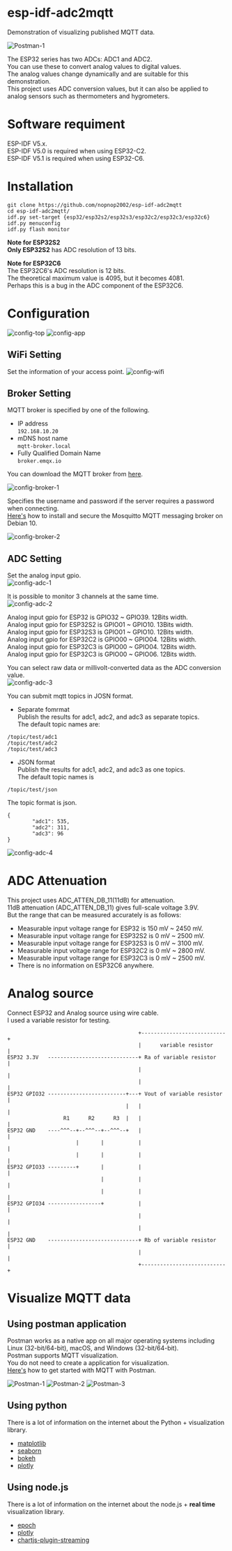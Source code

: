 # esp-idf-adc2mqtt
Demonstration of visualizing published MQTT data.   

![Postman-1](https://github.com/nopnop2002/esp-idf-adc2mqtt/assets/6020549/59923403-ba5f-4218-b47a-86e6998f63c5)

The ESP32 series has two ADCs: ADC1 and ADC2.   
You can use these to convert analog values to digital values.   
The analog values change dynamically and are suitable for this demonstration.   
This project uses ADC conversion values, but it can also be applied to analog sensors such as thermometers and hygrometers.   

# Software requiment
ESP-IDF V5.x.   
ESP-IDF V5.0 is required when using ESP32-C2.   
ESP-IDF V5.1 is required when using ESP32-C6.   

# Installation
```
git clone https://github.com/nopnop2002/esp-idf-adc2mqtt
cd esp-idf-adc2mqtt/
idf.py set-target {esp32/esp32s2/esp32s3/esp32c2/esp32c3/esp32c6}
idf.py menuconfig
idf.py flash monitor
```

__Note for ESP32S2__   
__Only ESP32S2__ has ADC resolution of 13 bits.   

__Note for ESP32C6__   
The ESP32C6's ADC resolution is 12 bits.   
The theoretical maximum value is 4095, but it becomes 4081.   
Perhaps this is a bug in the ADC component of the ESP32C6.   

# Configuration
![config-top](https://github.com/nopnop2002/esp-idf-adc2mqtt/assets/6020549/24765885-be3e-48e0-a152-d51cac1715ce)
![config-app](https://github.com/nopnop2002/esp-idf-adc2mqtt/assets/6020549/9acaee7a-b2c9-4af1-9d7b-73c4712a17b4)


## WiFi Setting
Set the information of your access point.
![config-wifi](https://github.com/nopnop2002/esp-idf-adc2mqtt/assets/6020549/2774c6c5-1c9b-468f-9116-4c146fb0cd77)


## Broker Setting

MQTT broker is specified by one of the following.
- IP address   
 ```192.168.10.20```   
- mDNS host name   
 ```mqtt-broker.local```   
- Fully Qualified Domain Name   
 ```broker.emqx.io```

You can download the MQTT broker from [here](https://github.com/nopnop2002/esp-idf-mqtt-broker).   

![config-broker-1](https://github.com/nopnop2002/esp-idf-adc2mqtt/assets/6020549/6c356b93-c032-4c50-8965-dc31a78bcfcc)

Specifies the username and password if the server requires a password when connecting.   
[Here's](https://www.digitalocean.com/community/tutorials/how-to-install-and-secure-the-mosquitto-mqtt-messaging-broker-on-debian-10) how to install and secure the Mosquitto MQTT messaging broker on Debian 10.   

![config-broker-2](https://github.com/nopnop2002/esp-idf-adc2mqtt/assets/6020549/14d93639-4132-43b7-8a20-c68fd17179d1)

## ADC Setting
Set the analog input gpio.   
![config-adc-1](https://github.com/nopnop2002/esp-idf-adc2mqtt/assets/6020549/c051efe6-6c60-4c0e-b0a0-cf9b283d3b1a)

It is possible to monitor 3 channels at the same time.   
![config-adc-2](https://github.com/nopnop2002/esp-idf-adc2mqtt/assets/6020549/e1e5c780-dfbe-4dcb-9246-dea7f4746fc3)

Analog input gpio for ESP32 is GPIO32 ~ GPIO39. 12Bits width.   
Analog input gpio for ESP32S2 is GPIO01 ~ GPIO10. 13Bits width.   
Analog input gpio for ESP32S3 is GPIO01 ~ GPIO10. 12Bits width.   
Analog input gpio for ESP32C2 is GPIO00 ~ GPIO04. 12Bits width.   
Analog input gpio for ESP32C3 is GPIO00 ~ GPIO04. 12Bits width.   
Analog input gpio for ESP32C3 is GPIO00 ~ GPIO06. 12Bits width.   

You can select raw data or millivolt-converted data as the ADC conversion value.   
![config-adc-3](https://github.com/nopnop2002/esp-idf-adc2mqtt/assets/6020549/59dbd445-920c-46e6-aaab-7960935596c6)

You can submit mqtt topics in JOSN format.
- Separate fomrmat   
Publish the results for adc1, adc2, and adc3 as separate topics.   
The default topic names are:   
```
/topic/test/adc1   
/topic/test/adc2   
/topic/test/adc3   
```

- JSON format   
Publish the results for adc1, adc2, and adc3 as one topics.   
The default topic names is 
```
/topic/test/json
```   
The topic format is json.   
```
{
        "adc1": 535,
        "adc2": 311,
        "adc3": 96
}
```

![config-adc-4](https://github.com/nopnop2002/esp-idf-adc2mqtt/assets/6020549/b9e44807-405f-44f1-9ad3-146ff91e4477)

# ADC Attenuation   
This project uses ADC_ATTEN_DB_11(11dB) for attenuation.   
11dB attenuation (ADC_ATTEN_DB_11) gives full-scale voltage 3.9V.   
But the range that can be measured accurately is as follows:   
- Measurable input voltage range for ESP32 is 150 mV ~ 2450 mV.   
- Measurable input voltage range for ESP32S2 is 0 mV ~ 2500 mV.   
- Measurable input voltage range for ESP32S3 is 0 mV ~ 3100 mV.   
- Measurable input voltage range for ESP32C2 is 0 mV ~ 2800 mV.   
- Measurable input voltage range for ESP32C3 is 0 mV ~ 2500 mV.   
- There is no information on ESP32C6 anywhere.   

# Analog source
Connect ESP32 and Analog source using wire cable.   
I used a variable resistor for testing.
```
                                          +---------------------------+
                                          |      variable resistor    |
ESP32 3.3V   -----------------------------+ Ra of variable resistor   |
                                          |                           |
                                          |                           |
ESP32 GPIO32 -------------------------+---+ Vout of variable resistor |
                                      |   |                           |
                  R1      R2      R3  |   |                           |
ESP32 GND    ----^^^--+--^^^--+--^^^--+   |                           |
                      |       |           |                           |
                      |       |           |                           |
ESP32 GPIO33 ---------+       |           |                           |
                              |           |                           |
                              |           |                           |
ESP32 GPIO34 -----------------+           |                           |
                                          |                           |
                                          |                           |
ESP32 GND    -----------------------------+ Rb of variable resistor   |
                                          |                           |
                                          +---------------------------+
```



# Visualize MQTT data

## Using postman application

Postman works as a native app on all major operating systems including Linux (32-bit/64-bit), macOS, and Windows (32-bit/64-bit).   
Postman supports MQTT visualization.   
You do not need to create a application for visualization.   
[Here's](https://blog.postman.com/postman-supports-mqtt-apis/) how to get started with MQTT with Postman.   

![Postman-1](https://github.com/nopnop2002/esp-idf-adc2mqtt/assets/6020549/57784303-357c-4373-ad2b-a5f6e7eedb3b)
![Postman-2](https://github.com/nopnop2002/esp-idf-adc2mqtt/assets/6020549/e2039aaa-4965-4d08-9689-bb0d7db985c6)
![Postman-3](https://github.com/nopnop2002/esp-idf-adc2mqtt/assets/6020549/4627b59d-fca1-4f7c-908f-4f36a2ad0a33)

## Using python
There is a lot of information on the internet about the Python + visualization library.   
- [matplotlib](https://matplotlib.org/)
- [seaborn](https://seaborn.pydata.org/index.html)
- [bokeh](https://bokeh.org/)
- [plotly](https://plotly.com/python/)

## Using node.js
There is a lot of information on the internet about the node.js + __real time__ visualization library.   
- [epoch](https://epochjs.github.io/epoch/real-time/)
- [plotly](https://plotly.com/javascript/streaming/)
- [chartjs-plugin-streaming](https://nagix.github.io/chartjs-plugin-streaming/1.9.0/)


